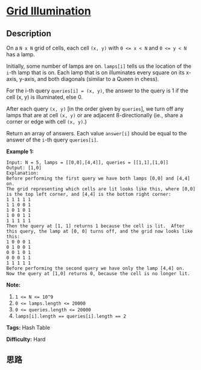 # [Grid Illumination][title]

## Description

On a `N x N` grid of cells, each cell `(x, y)` with `0 <= x < N` and `0 <= y <
N` has a lamp.

Initially, some number of lamps are on.  `lamps[i]` tells us the location of
the `i`-th lamp that is on.  Each lamp that is on illuminates every square on
its x-axis, y-axis, and both diagonals (similar to a Queen in chess).

For the i-th query `queries[i] = (x, y)`, the answer to the query is 1 if the
cell (x, y) is illuminated, else 0.

After each query `(x, y)` [in the order given by `queries`], we turn off any
lamps that are at cell `(x, y)` or are adjacent 8-directionally (ie., share a
corner or edge with cell `(x, y)`.)

Return an array of answers.  Each value `answer[i]` should be equal to the
answer of the `i`-th query `queries[i]`.



**Example 1:**
            Input: N = 5, lamps = [[0,0],[4,4]], queries = [[1,1],[1,0]]    Output: [1,0]    Explanation:    Before performing the first query we have both lamps [0,0] and [4,4] on.    The grid representing which cells are lit looks like this, where [0,0] is the top left corner, and [4,4] is the bottom right corner:    1 1 1 1 1    1 1 0 0 1    1 0 1 0 1    1 0 0 1 1    1 1 1 1 1    Then the query at [1, 1] returns 1 because the cell is lit.  After this query, the lamp at [0, 0] turns off, and the grid now looks like this:    1 0 0 0 1    0 1 0 0 1    0 0 1 0 1    0 0 0 1 1    1 1 1 1 1    Before performing the second query we have only the lamp [4,4] on.  Now the query at [1,0] returns 0, because the cell is no longer lit.    



**Note:**

  1. `1 <= N <= 10^9`
  2. `0 <= lamps.length <= 20000`
  3. `0 <= queries.length <= 20000`
  4. `lamps[i].length == queries[i].length == 2`


**Tags:** Hash Table

**Difficulty:** Hard

## 思路

[title]: https://leetcode.com/problems/grid-illumination
